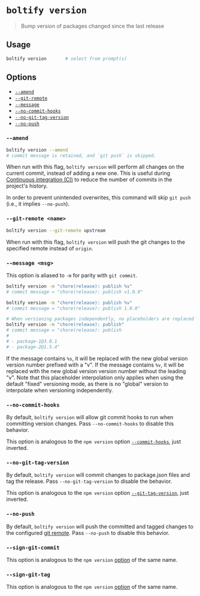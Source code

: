 # `boltify version`

> Bump version of packages changed since the last release

## Usage

```sh
boltify version       # select from prompt(s)
```
## Options


- [`--amend`](#--amend)
- [`--git-remote`](#--git-remote-name)
- [`--message`](#--message-msg)
- [`--no-commit-hooks`](#--no-commit-hooks)
- [`--no-git-tag-version`](#--no-git-tag-version)
- [`--no-push`](#--no-push)

### `--amend`

```sh
boltify version --amend
# commit message is retained, and `git push` is skipped.
```

When run with this flag, `boltify version` will perform all changes on the current commit, instead of adding a new one.
This is useful during [Continuous integration (CI)](https://en.wikipedia.org/wiki/Continuous_integration) to reduce the number of commits in the project's history.

In order to prevent unintended overwrites, this command will skip `git push` (i.e., it implies `--no-push`).

### `--git-remote <name>`

```sh
boltify version --git-remote upstream
```

When run with this flag, `boltify version` will push the git changes to the specified remote instead of `origin`.

### `--message <msg>`

This option is aliased to `-m` for parity with `git commit`.

```sh
boltify version -m "chore(release): publish %s"
# commit message = "chore(release): publish v1.0.0"

boltify version -m "chore(release): publish %v"
# commit message = "chore(release): publish 1.0.0"

# When versioning packages independently, no placeholders are replaced
boltify version -m "chore(release): publish"
# commit message = "chore(release): publish
#
# - package-1@3.0.1
# - package-2@1.5.4"
```

If the message contains `%s`, it will be replaced with the new global version version number prefixed with a "v".
If the message contains `%v`, it will be replaced with the new global version version number without the leading "v".
Note that this placeholder interpolation only applies when using the default "fixed" versioning mode, as there is no "global" version to interpolate when versioning independently.

### `--no-commit-hooks`

By default, `boltify version` will allow git commit hooks to run when committing version changes.
Pass `--no-commit-hooks` to disable this behavior.

This option is analogous to the `npm version` option [`--commit-hooks`](https://docs.npmjs.com/misc/config#commit-hooks), just inverted.

### `--no-git-tag-version`

By default, `boltify version` will commit changes to package.json files and tag the release.
Pass `--no-git-tag-version` to disable the behavior.

This option is analogous to the `npm version` option [`--git-tag-version`](https://docs.npmjs.com/misc/config#git-tag-version), just inverted.

### `--no-push`

By default, `boltify version` will push the committed and tagged changes to the configured [git remote](#--git-remote-name).
Pass `--no-push` to disable this behavior.

### `--sign-git-commit`

This option is analogous to the `npm version` [option](https://docs.npmjs.com/misc/config#sign-git-commit) of the same name.

### `--sign-git-tag`

This option is analogous to the `npm version` [option](https://docs.npmjs.com/misc/config#sign-git-tag) of the same name.
